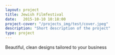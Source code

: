 ```yaml
---
layout: project
title: Jewish Filmfestival
date:   2015-10-10 10:18:00
project-cover: "/projects_img/test/cover.jpeg"
description: "Short description of the project"
type: project
---
```


Beautiful, clean designs tailored to your business